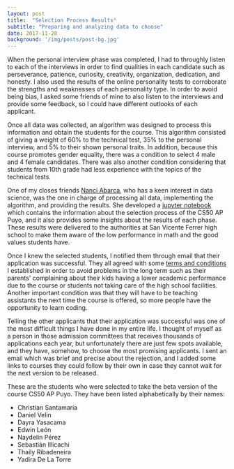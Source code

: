 ```yaml
---
layout: post
title:  "Selection Process Results"
subtitle: "Preparing and analyzing data to choose"
date: 2017-11-28
background: '/img/posts/post-bg.jpg'
---
```


When the personal interview phase was completed, I had to throughly listen to
each of the interviews in order to find qualities in each candidate such as
perseverance, patience, curiosity, creativity, organization, dedication, and
honesty. I also used the results of the online personality tests to corroborate
the strengths and weaknesses of each personality type. In order to avoid being bias, I
asked some friends of mine to also listen to the interviews and provide some
feedback, so I could have different outlooks of each applicant.

Once all data was collected, an algorithm was designed to process this information
and obtain the students for the course. This algorithm consisted of giving a weight
of 60% to the technical test, 35% to the personal interview, and 5% to their shown personal
traits. In addition, because this course promotes gender equality, there was a condition
to select 4 male and 4 female candidates. There was also another condition considering
that students from 10th grade had less experience with the topics of the technical tests.

One of my closes friends
<a target="_blank" href="https://www.linkedin.com/in/nanci-abarca-22430b38/">Nanci Abarca</a>, who has a keen interest in data science, was the
one in charge of processing all data, implementing the algorithm, and providing the results.
She developed a
  <a target="_blank" href="http://nbviewer.jupyter.org/github/Sikae/SelectionProcessCS50Puyo/blob/master/SelectionProcessCS50Puyo.ipynb">jupyter notebook</a>
which contains the information about the selection process of the CS50 AP Puyo,
and it also provides some insights about the results of each phase. These results
were delivered to the authorities at San Vicente Ferrer high school to make them aware of
the low performance in math and the good values students have.

Once I knew the selected students, I notified them through email that their application
was successful. They all agreed with some
  <a target="_blank" href="https://docs.google.com/document/d/1AKCAjcH_hO-ajf5_24X0KRmDDu3DrC0ftBDIDRvxfrE/edit?usp=sharing">terms and conditions</a>
I established in order to
avoid problems in the long term such as their parents' complaining about their kids
having a lower academic performance due to the course or students not taking
care of the high school facilities. Another important condition was that they will
have to be teaching assistants the next time the course is offered, so more people
have the opportunity to learn coding.

Telling the other applicants that their application was successful was one of the
most difficult things I have done in my entire life. I thought of myself as a person
in those admission committees that receives thousands of applications each year, but
unfortunately there are just few spots available, and they have, somehow, to choose
the most promising applicants. I sent an email which was brief and precise about
the rejection, and I added some links to courses they could follow by their own
in case they cannot wait for the next version to be released.

These are the students who were selected to take the beta version of the course
CS50 AP Puyo. They have been listed alphabetically by their names:

* Christian Santamaría
* Daniel Velin
* Dayra Yasacama
* Edwin León
* Naydelin Pérez
* Sebastián Illicachi
* Thaily Ribadeneira
* Yadira De La Torre

